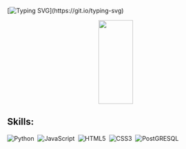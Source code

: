 [![Typing SVG](https://readme-typing-svg.herokuapp.com?font=Arial&size=21&duration=1000&pause=1000&width=465&height=55&lines=Eu+sou+Vinicius%2C+tenho+20+anos+;Eu+estou+estudando+Ci%C3%AAncias+de+dados+na+UFC.)](https://git.io/typing-svg)

<p align="center">
  <img width="40%" height="195px" src="https://github-readme-stats.vercel.app/api/top-langs/?username=ViniciusCarvalhoLima&layout=compact&hide_border=true&title_color=00bfbf&text_color=00bfbf&bg_color=0d1117" />
</p>



</div>

## Skills:

![Python](https://img.shields.io/badge/-python-0D1117?style=for-the-badge&logo=python&labelColor=0D1117)&nbsp;
![JavaScript](https://img.shields.io/badge/javascript-0D1117?style=for-the-badge&logo=javascript)&nbsp;
![HTML5](https://img.shields.io/badge/-HTML5-0D1117?style=for-the-badge&logo=HTML5&labelColor=0D1117)&nbsp;
![CSS3](https://img.shields.io/badge/-CSS3-0D1117?style=for-the-badge&logo=CSS3&logoColor=1572B6&labelColor=0D1117)&nbsp;
![PostGRESQL](https://img.shields.io/badge/postgresql-0D1117?style=for-the-badge&logo=postgresql&logoColor=white&labelColor=0D1117)&nbsp;
